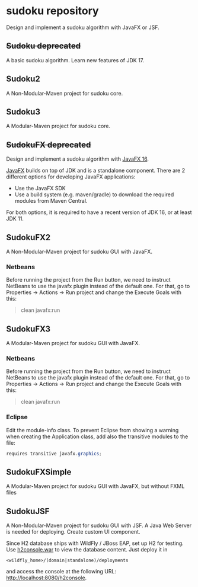 # sudoku repository

Design and implement a sudoku algorithm with JavaFX or JSF.

## ~~Sudoku deprecated~~

A basic sudoku algorithm. Learn new features of JDK 17.

## Sudoku2

A Non-Modular-Maven project for sudoku core.

## Sudoku3

A Modular-Maven project for sudoku core.

## ~~SudokuFX deprecated~~

Design and implement a sudoku algorithm with [JavaFX 16](https://openjfx.io/openjfx-docs/).

[JavaFX](https://openjfx.io/openjfx-docs/) builds on top of JDK and is a standalone component. There are 2 different options for developing JavaFX applications:

* Use the JavaFX SDK
* Use a build system (e.g. maven/gradle) to download the required modules from Maven Central.

For both options, it is required to have a recent version of JDK 16, or at least JDK 11.

## SudokuFX2

A Non-Modular-Maven project for sudoku GUI with JavaFX.

### Netbeans

Before running the project from the Run button, we need to instruct NetBeans to use the javafx plugin instead of the default one. For that, go to Properties -> Actions -> Run project and change the Execute Goals with this: 

> clean javafx:run

## SudokuFX3

A Modular-Maven project for sudoku GUI with JavaFX.

### Netbeans

Before running the project from the Run button, we need to instruct NetBeans to use the javafx plugin instead of the default one. For that, go to Properties -> Actions -> Run project and change the Execute Goals with this: 

> clean javafx:run

### Eclipse

Edit the module-info class. To prevent Eclipse from showing a warning when creating the Application class, add also the transitive modules to the file: 

```java
requires transitive javafx.graphics;
```

## SudokuFXSimple

A Modular-Maven project for sudoku GUI with JavaFX, but without FXML files

## SudokuJSF

A Non-Modular-Maven project for sudoku GUI with JSF. A Java Web Server is needed for deploying. Create custom UI component.

Since H2 database ships with WildFly / JBoss EAP, set up H2 for testing. Use [h2console.war](https://github.com/jboss-developer/jboss-eap-quickstarts/tree/7.1.1.Final/h2-console) to view the database content. Just deploy it in

```
<wildfly_home>/(domain|standalone)/deployments
```

and access the console at the following URL:  <http://localhost:8080/h2console>.
